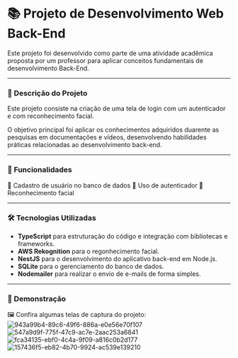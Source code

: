 # 📚 Projeto de Desenvolvimento Web Back-End

Este projeto foi desenvolvido como parte de uma atividade acadêmica proposta por um professor para aplicar conceitos fundamentais de desenvolvimento Back-End.

---

### 📜 Descrição do Projeto
Este projeto consiste na criação de uma tela de login com um autenticador e com reconhecimento facial.

O objetivo principal foi aplicar os conhecimentos adquiridos duarente as pesquisas em documentações e vídeos, desenvolvendo habilidades práticas relacionadas ao desenvolvimento back-end.

---

### 🎯 Funcionalidades
🔹 Cadastro de usuário no banco de dados
🔹 Uso de autenticador
🔹 Reconhecimento facial

---

### 🛠️ Tecnologias Utilizadas
- **TypeScript** para estruturação do código e integração com bibliotecas e frameworks.
- **AWS Rekognition** para o regonhecimento facial.
- **NestJS** para o desenvolvimento do aplicativo back-end em Node.js.
- **SQLite** para o gerenciamento do banco de dados.
- **Nodemailer** para realizar o envio de e-mails de forma simples.


---

### 📸 Demonstração
🖼️ Confira algumas telas de captura do projeto:
![943a99b4-89c6-49f6-886a-e0e56e70f107](https://github.com/user-attachments/assets/79dda0cf-ced3-4ae4-8a1f-d0864c7be3c8)
![547a9d9f-775f-47c9-ac7e-2aac253a6841](https://github.com/user-attachments/assets/ab358a75-2a6d-4745-8e75-40e5eefe4ce4)
![fca34135-ebf0-4c4a-9f09-a816c0b2d177](https://github.com/user-attachments/assets/628c8fec-a54e-404a-ad4d-5127777397f5)
![157436f5-eb82-4b70-9924-ac539e139210](https://github.com/user-attachments/assets/012dfc06-ecd7-419c-b027-61d5d1131d67)

